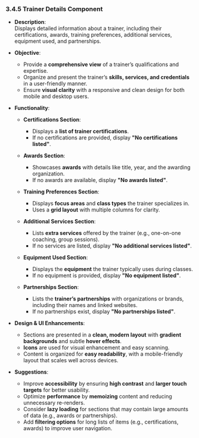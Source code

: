 ### 3.4.5 Trainer Details Component

- **Description**:  
  Displays detailed information about a trainer, including their certifications, awards, training preferences, additional services, equipment used, and partnerships.

- **Objective**:

  - Provide a **comprehensive view** of a trainer’s qualifications and expertise.
  - Organize and present the trainer’s **skills, services, and credentials** in a user-friendly manner.
  - Ensure **visual clarity** with a responsive and clean design for both mobile and desktop users.

- **Functionality**:

  - **Certifications Section**:

    - Displays a **list of trainer certifications**.
    - If no certifications are provided, display **"No certifications listed"**.

  - **Awards Section**:

    - Showcases **awards** with details like title, year, and the awarding organization.
    - If no awards are available, display **"No awards listed"**.

  - **Training Preferences Section**:

    - Displays **focus areas** and **class types** the trainer specializes in.
    - Uses a **grid layout** with multiple columns for clarity.

  - **Additional Services Section**:

    - Lists **extra services** offered by the trainer (e.g., one-on-one coaching, group sessions).
    - If no services are listed, display **"No additional services listed"**.

  - **Equipment Used Section**:

    - Displays the **equipment** the trainer typically uses during classes.
    - If no equipment is provided, display **"No equipment listed"**.

  - **Partnerships Section**:
    - Lists the **trainer’s partnerships** with organizations or brands, including their names and linked websites.
    - If no partnerships exist, display **"No partnerships listed"**.

- **Design & UI Enhancements**:

  - Sections are presented in a **clean, modern layout** with **gradient backgrounds** and subtle **hover effects**.
  - **Icons** are used for visual enhancement and easy scanning.
  - Content is organized for **easy readability**, with a mobile-friendly layout that scales well across devices.

- **Suggestions**:
  - Improve **accessibility** by ensuring **high contrast** and **larger touch targets** for better usability.
  - Optimize **performance** by **memoizing** content and reducing unnecessary re-renders.
  - Consider **lazy loading** for sections that may contain large amounts of data (e.g., awards or partnerships).
  - Add **filtering options** for long lists of items (e.g., certifications, awards) to improve user navigation.
